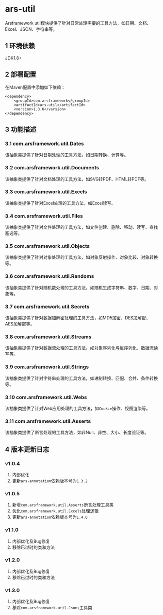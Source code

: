 # ars-util
Arsframework util模块提供了针对日常处理需要的工具方法，如日期、文档、Excel、JSON、字符串等。

## 1 环境依赖
JDK1.8+

## 2 部署配置
在Maven配置中添加如下依赖：
```
<dependency>
    <groupId>com.arsframework</groupId>
    <artifactId>ars-util</artifactId>
    <version>1.3.0</version>
</dependency>
```

## 3 功能描述

### 3.1 com.arsframework.util.Dates
该抽象类提供了针对日期处理的工具方法，如日期转换、计算等。

### 3.2 com.arsframework.util.Documents
该抽象类提供了针对文档处理的工具方法，如SVG转PDF、HTML转PDF等。

### 3.3 com.arsframework.util.Excels
该抽象类提供了针对Excel处理的工具方法，如Excel读写。

### 3.4 com.arsframework.util.Files
该抽象类提供了针对文件处理的工具方法，如文件创建、删除、移动、读写、查找塞选等。

### 3.5 com.arsframework.util.Objects
该抽象类提供了针对对象处理的工具方法，如对象反射操作、对象比较、对象转换等。

### 3.6 com.arsframework.util.Randoms
该抽象类提供了针对随机数处理的工具方法，如随机生成字符串、数字、日期、对象等。

### 3.7 com.arsframework.util.Secrets
该抽象类提供了针对数据加解密处理的工具方法，如MD5加密、DES加解密、AES加解密等。

### 3.8 com.arsframework.util.Streams
该抽象类提供了针对数据流处理的工具方法，如对象序列化与反序列化、数据流读写等。

### 3.9 com.arsframework.util.Strings
该抽象类提供了针对字符串处理的工具方法，如进制转换、匹配、合并、条件转换等。

### 3.10 com.arsframework.util.Webs
该抽象类提供了针对Web应用处理的工具方法，如```Cookie```操作、视图渲染等。

### 3.11 com.arsframework.util.Asserts
该抽象类提供了断言处理的工具方法，如非Null、非空、大小、长度验证等。

## 4 版本更新日志
### v1.0.4
1. 内部优化
2. 更新```ars-annotation```依赖版本号为```1.3.2```

### v1.0.5
1. 新增```com.arsframework.util.Asserts```断言处理工具类
2. 优化```com.arsframework.util.Excels```处理逻辑
3. 更新```ars-annotation```依赖版本号为```1.4.0```

### v1.1.0
1. 内部优化及Bug修复
2. 移除已过时的类和方法

### v1.2.0
1. 内部优化及Bug修复
2. 移除已过时的类和方法

### v1.3.0
1. 内部优化及Bug修复
2. 移除```com.arsframework.util.Jsons```工具类